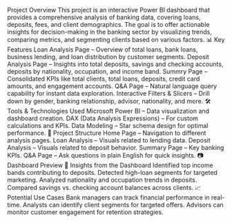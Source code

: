 Project Overview
This project is an interactive Power BI dashboard that provides a comprehensive analysis of banking data, covering loans, deposits, fees, and client demographics.
The goal is to offer actionable insights for decision-making in the banking sector by visualizing trends, comparing metrics, and segmenting clients based on various factors.
📊 Key Features
Loan Analysis Page – Overview of total loans, bank loans, business lending, and loan distribution by customer segments.
Deposit Analysis Page – Insights into total deposits, savings and checking accounts, deposits by nationality, occupation, and income band.
Summry Page – Consolidated KPIs like total clients, total loans, deposits, credit card amounts, and engagement accounts.
Q&A Page – Natural language query capability for instant data exploration.
Interactive Filters & Slicers – Drill down by gender, banking relationship, advisor, nationality, and more.
🛠 Tools & Technologies Used
Microsoft Power BI – Data visualization and dashboard creation.
DAX (Data Analysis Expressions) – For custom calculations and KPIs.
Data Modeling – Star schema design for optimal performance.
📂 Project Structure
Home Page – Navigation to different analysis pages.
Loan Analysis – Visuals related to lending data.
Deposit Analysis – Visuals related to deposit behavior.
Summary Page – Key banking KPIs.
Q&A Page – Ask questions in plain English for quick insights.
📷 Dashboard Preview
🚀 Insights from the Dashboard
Identified top income bands contributing to deposits.
Detected high-loan segments for targeted marketing.
Analyzed nationality and occupation trends in deposits.
Compared savings vs. checking account balances across clients.
📈 Potential Use Cases
Bank managers can track financial performance in real-time.
Analysts can identify client segments for targeted offers.
Advisors can monitor customer engagement for retention strategies.
